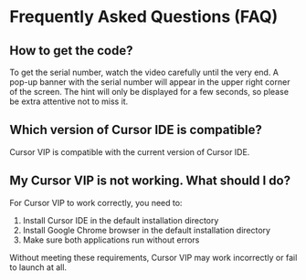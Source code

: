 # Frequently Asked Questions (FAQ)

## How to get the code?

To get the serial number, watch the video carefully until the very end. A pop-up banner with the serial number will appear in the upper right corner of the screen. The hint will only be displayed for a few seconds, so please be extra attentive not to miss it.

## Which version of Cursor IDE is compatible?

Cursor VIP is compatible with the current version of Cursor IDE.

## My Cursor VIP is not working. What should I do?

For Cursor VIP to work correctly, you need to:

1. Install Cursor IDE in the default installation directory
2. Install Google Chrome browser in the default installation directory
3. Make sure both applications run without errors

Without meeting these requirements, Cursor VIP may work incorrectly or fail to launch at all.